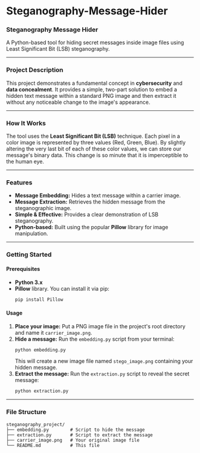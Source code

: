 # Steganography-Message-Hider


### **Steganography Message Hider** 

A Python-based tool for hiding secret messages inside image files using Least Significant Bit (LSB) steganography.

-----

### **Project Description**

This project demonstrates a fundamental concept in **cybersecurity** and **data concealment**. It provides a simple, two-part solution to embed a hidden text message within a standard PNG image and then extract it without any noticeable change to the image's appearance.

-----

### **How It Works**

The tool uses the **Least Significant Bit (LSB)** technique. Each pixel in a color image is represented by three values (Red, Green, Blue). By slightly altering the very last bit of each of these color values, we can store our message's binary data. This change is so minute that it is imperceptible to the human eye.

-----

### **Features**

  * **Message Embedding:** Hides a text message within a carrier image.
  * **Message Extraction:** Retrieves the hidden message from the steganographic image.
  * **Simple & Effective:** Provides a clear demonstration of LSB steganography.
  * **Python-based:** Built using the popular **Pillow** library for image manipulation.

-----

### **Getting Started**

#### **Prerequisites**

  * **Python 3.x**
  * **Pillow** library. You can install it via pip:
    ```bash
    pip install Pillow
    ```

#### **Usage**

1.  **Place your image:** Put a PNG image file in the project's root directory and name it `carrier_image.png`.
2.  **Hide a message:** Run the `embedding.py` script from your terminal:
    ```bash
    python embedding.py
    ```
    This will create a new image file named `stego_image.png` containing your hidden message.
3.  **Extract the message:** Run the `extraction.py` script to reveal the secret message:
    ```bash
    python extraction.py
    ```

-----

### **File Structure**

```
steganography_project/
├── embedding.py        # Script to hide the message
├── extraction.py       # Script to extract the message
├── carrier_image.png   # Your original image file
└── README.md           # This file
```
